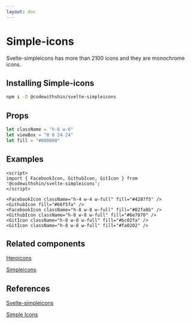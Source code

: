 ```yaml
---
layout: doc
---
```


<script>
   import { FacebookIcon, GithubIcon, GitIcon } from '@codewithshin/svelte-simpleicons';
</script>

<h1 class="text-3xl w-full dark:text-white py-8">Simple-icons</h1>

<p class=" dark:text-white py-4">Svelte-simpleicons has more than 2100 icons and they are monochrome icons.</p>


<h2 class="text-2xl w-full dark:text-white py-8">Installing Simple-icons</h2>

```sh
npm i -D @codewithshin/svelte-simpleicons
```

<h2 class="text-2xl w-full dark:text-white py-8">Props</h2>

```js
let className = "h-6 w-6"
let viewBox = "0 0 24 24"
let fill = "#000000"
```

<h2 class="text-2xl w-full dark:text-white py-8">Examples</h2>

<div class="container flex flex-wrap justify-center rounded-xl mx-auto bg-gradient-to-r bg-white dark:bg-gray-900 border border-gray-200 dark:border-gray-700 p-2 sm:p-6 h-72">

<FacebookIcon className="h-4 w-4 w-full" fill="#4287f5" />
<GithubIcon fill="#66f5fa" />  
<FacebookIcon className="h-8 w-8 w-full" fill="#02fa0b" />
<GithubIcon className="h-8 w-8 w-full" fill="#6e7070" />
<GitIcon className="h-8 w-8 w-full" fill="#bc02fa" />
<GitIcon className="h-8 w-8 w-full" fill="#fa0202" />

</div>

```svelte
<script>
import { FacebookIcon, GithubIcon, GitIcon } from '@codewithshin/svelte-simpleicons';
</script>

<FacebookIcon className="h-4 w-4 w-full" fill="#4287f5" />
<GithubIcon fill="#66f5fa" />  
<FacebookIcon className="h-8 w-8 w-full" fill="#02fa0b" />
<GithubIcon className="h-8 w-8 w-full" fill="#6e7070" />
<GitIcon className="h-8 w-8 w-full" fill="#bc02fa" />
<GitIcon className="h-8 w-8 w-full" fill="#fa0202" />

```


<h2 class="text-2xl w-full dark:text-white py-8">Related components</h2>

<p class="dark:text-white text-lg w-full"><a href="https://flowbite-svelte.vercel.app/icons/heroicons" class="text-blue-600 hover:underline dark:text-blue-500">Heroicons</a></p>

<p class="dark:text-white text-lg w-full"><a href="https://flowbite-svelte.vercel.app/icons/simple-icons" class="text-blue-600 hover:underline dark:text-blue-500">Simpleicons</a></p>

<h2 class="text-2xl w-full dark:text-white py-8">References</h2>

<p class="w-full dark:text-white text-base"><a href="https://github.com/shinokada/svelte-simpleicons" target="_blank" class="text-blue-600 hover:underline dark:text-blue-500">Svelte-simpleicons</a></p>

<p class="w-full dark:text-white text-base"><a href="https://simpleicons.org/" target="_blank" class="text-blue-600 hover:underline dark:text-blue-500">Simple Icons</a></p>

